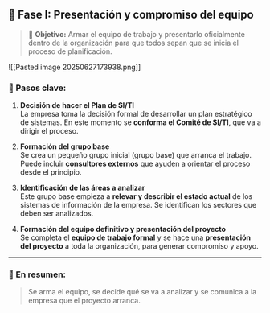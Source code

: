 ## 🧱 Fase I: Presentación y compromiso del equipo

> 🎯 **Objetivo:** Armar el equipo de trabajo y presentarlo oficialmente dentro de la organización para que todos sepan que se inicia el proceso de planificación.

![[Pasted image 20250627173938.png]]
### 🧭 Pasos clave:

1. **Decisión de hacer el Plan de SI/TI**  
    La empresa toma la decisión formal de desarrollar un plan estratégico de sistemas. En este momento se **conforma el Comité de SI/TI**, que va a dirigir el proceso.
    
2. **Formación del grupo base**  
    Se crea un pequeño grupo inicial (grupo base) que arranca el trabajo. Puede incluir **consultores externos** que ayuden a orientar el proceso desde el principio.
    
3. **Identificación de las áreas a analizar**  
    Este grupo base empieza a **relevar y describir el estado actual** de los sistemas de información de la empresa. Se identifican los sectores que deben ser analizados.
    
4. **Formación del equipo definitivo y presentación del proyecto**  
    Se completa el **equipo de trabajo formal** y se hace una **presentación del proyecto** a toda la organización, para generar compromiso y apoyo.
    

---

### 📌 En resumen:

> Se arma el equipo, se decide qué se va a analizar y se comunica a la empresa que el proyecto arranca.